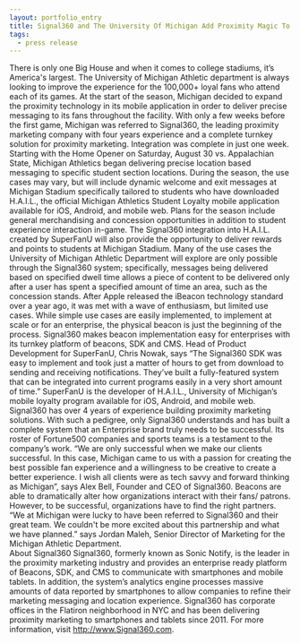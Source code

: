 ```yaml
---
layout: portfolio_entry
title: Signal360 and The University Of Michigan Add Proximity Magic To The Big House
tags:
  - press release
---
```


There is only one Big House and when it comes to college stadiums, it’s America's largest. The University of Michigan Athletic department is always looking to improve the experience for the 100,000+ loyal fans who attend each of its games. At the start of the season, Michigan decided to expand the proximity technology in its mobile application in order to deliver precise messaging to its fans throughout the facility. With only a few weeks before the first game, Michigan was referred to Signal360, the leading proximity marketing company with four years experience and a complete turnkey solution for proximity marketing. Integration was complete in just one week.
<br>
Starting with the Home Opener on Saturday, August 30 vs. Appalachian State, Michigan Athletics began delivering precise location based messaging to specific student section locations. During the season, the use cases may vary, but will include dynamic welcome and exit messages at Michigan Stadium specifically tailored to students who have downloaded H.A.I.L., the official Michigan Athletics Student Loyalty mobile application available for iOS, Android, and mobile web. Plans for the season include general merchandising and concession opportunities in addition to student experience interaction in-game. The Signal360 integration into H.A.I.L. created by SuperFanU will also provide the opportunity to deliver rewards and points to students at Michigan Stadium. Many of the use cases the University of Michigan Athletic Department will explore are only possible through the Signal360 system; specifically, messages being delivered based on specified dwell time allows a piece of content to be delivered only after a user has spent a specified amount of time an area, such as the concession stands.
After Apple released the iBeacon technology standard over a year ago, it was met with a wave of enthusiasm, but limited use cases. While simple use cases are easily implemented, to implement at scale or for an enterprise, the physical beacon is just the beginning of the process. Signal360 makes beacon implementation easy for enterprises with its turnkey platform of beacons, SDK and CMS. Head of Product Development for SuperFanU, Chris Nowak, says “The Signal360 SDK was easy to implement and took just a matter of hours to get from download to sending and receiving notifications. They’ve built a fully-featured system that can be integrated into current programs easily in a very short amount of time.” SuperFanU is the developer of H.A.I.L., University of Michigan’s mobile loyalty program available for iOS, Android, and mobile web.
<br>
Signal360 has over 4 years of experience building proximity marketing solutions. With such a pedigree, only Signal360 understands and has built a complete system that an Enterprise brand truly needs to be successful. Its roster of Fortune500 companies and sports teams is a testament to the company’s work. “We are only successful when we make our clients successful. In this case, Michigan came to us with a passion for creating the best possible fan experience and a willingness to be creative to create a better experience. I wish all clients were as tech savvy and forward thinking as Michigan”, says Alex Bell, Founder and CEO of Signal360.
Beacons are able to dramatically alter how organizations interact with their fans/ patrons. However, to be successful, organizations have to find the right partners. “We at Michigan were lucky to have been referred to Signal360 and their great team. We couldn't be more excited about this partnership and what we have planned.” says Jordan Maleh, Senior Director of Marketing for the Michigan Athletic Department.
<br>
About Signal360
Signal360, formerly known as Sonic Notify, is the leader in the proximity marketing industry and provides an enterprise ready platform of Beacons, SDK, and CMS to communicate with smartphones and mobile tablets. In addition, the system’s analytics engine processes massive amounts of data reported by smartphones to allow companies to refine their marketing messaging and location experience. Signal360 has corporate offices in the Flatiron neighborhood in NYC and has been delivering proximity marketing to smartphones and tablets since 2011. For more information, visit http://www.Signal360.com.
